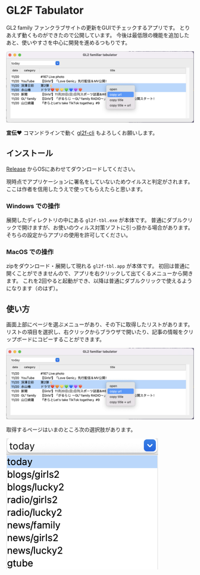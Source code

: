 # GL2F Tabulator

GL2 family ファンクラブサイトの更新をGUIでチェックするアプリです。
とりあえず動くものができたので公開しています。
今後は最低限の機能を追加したあと、使いやすさを中心に開発を進めるつもりです。

![](./docs/app_all.png)

**宣伝:heart:**
コマンドラインで動く [gl2f-cli](https://github.com/trnciii/gl2f-cli) もよろしくお願いします。


## インストール

[Release](https://github.com/trnciii/gl2f-tbl/releases) からOSにあわせてダウンロードしてください。

現時点でアプリケーションに署名をしていないためウイルスと判定がされます。
ここは作者を信用したうえで使ってもらえたらと思います。

### Windows での操作
展開したディレクトリの中にある `gl2f-tbl.exe` が本体です。
普通にダブルクリックで開けますが、お使いのウィルス対策ソフトに引っ掛かる場合があります。
そちらの設定からアプリの使用を許可してください。

### MacOS での操作
zipをダウンロード・展開して現れる `gl2f-tbl.app` が本体です。
初回は普通に開くことができませんので、アプリを右クリックして出てくるメニューから開きます。
これを2回やると起動ができ、以降は普通にダブルクリックで使えるようになります（のはず）。


## 使い方

画面上部にページを選ぶメニューがあり、その下に取得したリストがあります。
リストの項目を選択し、右クリックからブラウザで開いたり、記事の情報をクリップボードにコピーすることができます。

![](./docs/app_all.png)

取得するページはいまのところ次の選択肢があります。

![](./docs/app_board.png)
